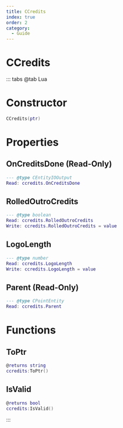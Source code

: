 ```yaml
---
title: CCredits
index: true
order: 2
category:
  - Guide
---
```


# CCredits

::: tabs
@tab Lua
# Constructor
```lua
CCredits(ptr)
```
# Properties
## OnCreditsDone (Read-Only)
```lua
--- @type CEntityIOOutput
Read: ccredits.OnCreditsDone
```
## RolledOutroCredits 
```lua
--- @type boolean
Read: ccredits.RolledOutroCredits
Write: ccredits.RolledOutroCredits = value
```
## LogoLength 
```lua
--- @type number
Read: ccredits.LogoLength
Write: ccredits.LogoLength = value
```
## Parent (Read-Only)
```lua
--- @type CPointEntity
Read: ccredits.Parent
```
# Functions
## ToPtr
```lua
@returns string
ccredits:ToPtr()
```
## IsValid
```lua
@returns bool
ccredits:IsValid()
```

:::